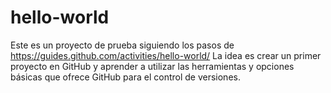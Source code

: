 # hello-world
Este es un proyecto de prueba siguiendo los pasos de https://guides.github.com/activities/hello-world/
La idea es crear un primer proyecto en GitHub y aprender a utilizar las herramientas y opciones básicas que ofrece GitHub para el control de versiones.
